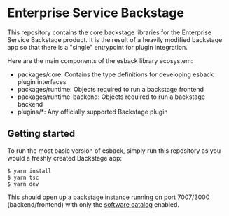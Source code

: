 # Enterprise Service Backstage

This repository contains the core backstage libraries for the Enterprise Service
Backstage product. It is the result of a heavily modified backstage app
so that there is a "single" entrypoint for plugin integration.

Here are the main components of the esback library ecosystem:

- packages/core: Contains the type definitions for developing esback plugin interfaces
- packages/runtime: Objects required to run a backstage frontend
- packages/runtime-backend: Objects required to run a backstage backend
- plugins/*: Any officially supported Backstage plugin 

## Getting started

To run the most basic version of esback, simply run this repository as you would a freshly
created Backstage app:

```sh
$ yarn install
$ yarn tsc
$ yarn dev
```

This should open up a backstage instance running on port 7007/3000 (backend/frontend)
with only the [software catalog](https://backstage.io/docs/features/software-catalog/software-catalog-overview)
enabled.
